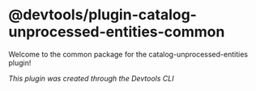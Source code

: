 # @devtools/plugin-catalog-unprocessed-entities-common

Welcome to the common package for the catalog-unprocessed-entities plugin!

_This plugin was created through the Devtools CLI_
